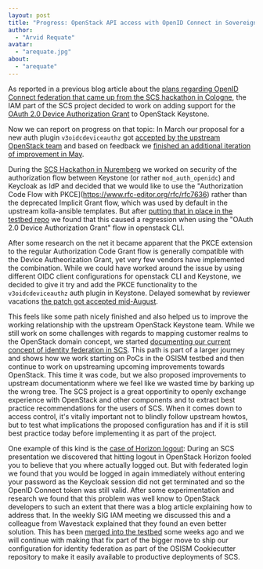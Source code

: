 ```yaml
---
layout: post
title: "Progress: OpenStack API access with OpenID Connect in Sovereign Cloud Stack"
author:
  - "Arvid Requate"
avatar:
  - "arequate.jpg"
about:
  - "arequate"
---
```


As reported in a previous blog article about the [plans regarding OpenID Connect federation that came up from
the SCS hackathon in Cologne](https://scs.community/2023/01/05/sig-iam-openstack-cli-with-federation/), the IAM part of
the SCS project decided to work on adding support for the [OAuth 2.0 Device Authorization
Grant](https://www.rfc-editor.org/rfc/rfc8628) to OpenStack Keystone.

Now we can report on progress on that topic: In March our proposal for a new auth plugin `v3oidcdeviceauthz` got
[accepted by the upstream OpenStack team](https://review.opendev.org/c/openstack/keystoneauth/+/869876) and
based on feedback we [finished an additional iteration of improvement in May](https://review.opendev.org/c/openstack/keystoneauth/+/876893).

During the [SCS Hackathon in Nuremberg](https://scs.community/2023/03/31/hackathon-nuernberg/) we worked on security
of the authorization flow between Keystone (or rather `mod_auth_openidc`) and Keycloak as IdP and decided that we
would like to use the "Authorization Code Flow with PKCE](https://www.rfc-editor.org/rfc/rfc7636) rather than the deprecated Implicit Grant flow, which
was used by default in the upstream kolla-ansible templates. But after [putting that in place in the testbed
repo](https://github.com/osism/testbed/commits/main/environments/kolla/files/overlays/keystone/wsgi-keystone.conf)
we found that this caused a regression when using the "OAuth 2.0 Device Authorization Grant" flow in openstack CLI.

After some research on the net it became apparent that the PKCE extension to the regular Authorization Code Grant flow
is generally compatible with the Device Autheorization Grant, yet very few vendors have implemented the combination.
While we could have worked around the issue by using different OIDC client configurations for openstack CLI and
Keystone, we decided to give it try and add the PKCE functionality to the `v3oidcdeviceauthz` auth plugin in Keystone.
Delayed somewhat by reviewer vacations [the patch got accepted mid-August](https://review.opendev.org/c/openstack/keystoneauth/+/883852).

This feels like some path nicely finished and also helped us to improve the working relationship with the upstream
OpenStack Keystone team. While we still work on some challenges with regards to mapping customer realms to the OpenStack
domain concept, we started [documenting our current concept of identity federation in SCS](https://docs-staging.scs.community/docs/iam/identity-federation-in-scs). This path is part of a larger journey and shows how we work starting on PoCs in the OSISM testbed
and then continue to work on upstreaming upcoming improvements towards OpenStack. This time it was code, but we also
proposed improvements to upstream documentationm where we feel like we wasted time by barking up the wrong tree.
The SCS project is a great opportinity to openly exchange experience with OpenStack and other components and
to extract best practice recommendations for the users of SCS. When it comes down to access control, it's vitally
important not to blindly follow upstream howtos, but to test what implications the proposed configuration has
and if it is still best practice today before implementing it as part of the project.

One example of this kind is the [case of Horizon logout](https://github.com/SovereignCloudStack/issues/issues/347):
During an SCS presentation we discovered that hitting logout
in OpenStack Horizon fooled you to believe that you where actually logged out. But with federated login
we found that you would be logged in again immediately without entering your password as the Keycloak session
did not get terminated and so the OpenID Connect token was still valid. After some experimentation and research
we found that this problem was well know to OpenStack developers to such an extent that there was a blog article
explaining how to address that. In the weekly SIG IAM meeting we discussed this and a colleague from Wavestack
explained that they found an even better solution.
This has been [merged into the testbed](https://github.com/osism/testbed/pull/1717) some weeks ago
and we will continue with making that fix part of the bigger move to ship our configuration for identity federation
as part of the OSISM Cookiecutter repository to make it easily available to productive deployments of SCS.
